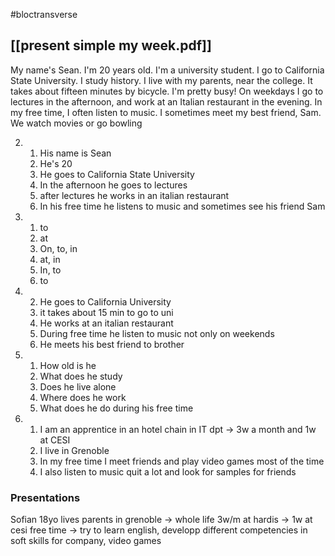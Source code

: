 #bloctransverse 

## [[present simple my week.pdf]]
My name's Sean. I'm 20 years old. I'm a university student. I go to California State University. I study history. I live with my parents, near the college. It takes about fifteen minutes by bicycle. I'm pretty busy! On weekdays I go to lectures in the afternoon, and work at an Italian restaurant in the evening. In my free time, I often listen to music. I sometimes meet my best friend, Sam. We watch movies or go bowling

2) 
	1) His name is Sean
	2) He's 20
	3) He goes to California State University
	4) In the afternoon he goes to lectures
	5) after lectures he works in an italian restaurant
	6) In his free time he listens to music and sometimes see his friend Sam
3) 
	1) to
	2) at
	3) On, to, in
	4) at, in
	5) In, to
	6) to
4) 
	2) He goes to California University
	3) it takes about 15 min to go to uni
	4) He works at an italian restaurant
	5) During free time he listen to music not only on weekends
	6) He meets his best friend to brother
5) 
	1) How old is he
	2) What does he study 
	3) Does he live alone
	4) Where does he work
	5) What does he do during his free time
6) 
	1) I am an apprentice in an hotel chain in IT dpt -> 3w a month and 1w at CESI
	2) I live in Grenoble
	3) In my free time I meet friends and play video games most of the time
	4) I also listen to music quit a lot and look for samples for friends


### Presentations
Sofian
18yo
lives parents in grenoble -> whole life
3w/m at hardis -> 1w at cesi
free time -> try to learn english, developp different competencies in soft skills for company, video games

